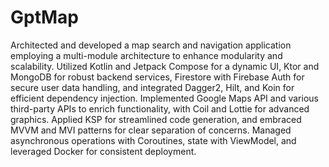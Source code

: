 # GptMap
Architected and developed a map search and navigation application employing a multi-module architecture to enhance modularity and scalability. Utilized Kotlin and Jetpack Compose for a dynamic UI, Ktor and MongoDB for robust backend services, Firestore with Firebase Auth for secure user data handling, and integrated Dagger2, Hilt, and Koin for efficient dependency injection. Implemented Google Maps API and various third-party APIs to enrich functionality, with Coil and Lottie for advanced graphics. Applied KSP for streamlined code generation, and embraced MVVM and MVI patterns for clear separation of concerns. Managed asynchronous operations with Coroutines, state with ViewModel, and leveraged Docker for consistent deployment.
